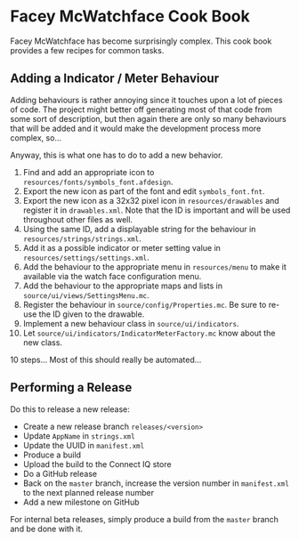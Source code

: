 # Facey McWatchface Cook Book

Facey McWatchface has become surprisingly complex. This cook book provides a few recipes for common tasks.

## Adding a Indicator / Meter Behaviour

Adding behaviours is rather annoying since it touches upon a lot of pieces of code. The project might better off generating most of that code from some sort of description, but then again there are only so many behaviours that will be added and it would make the development process more complex, so…

Anyway, this is what one has to do to add a new behavior.

1. Find and add an appropriate icon to `resources/fonts/symbols_font.afdesign`.
2. Export the new icon as part of the font and edit `symbols_font.fnt`.
3. Export the new icon as a 32x32 pixel icon in `resources/drawables` and register it in `drawables.xml`. Note that the ID is important and will be used throughout other files as well.
4. Using the same ID, add a displayable string for the behaviour in `resources/strings/strings.xml`.
5. Add it as a possible indicator or meter setting value in `resources/settings/settings.xml`.
6. Add the behaviour to the appropriate menu in `resources/menu` to make it available via the watch face configuration menu.
7. Add the behaviour to the appropriate maps and lists in `source/ui/views/SettingsMenu.mc`.
8. Register the behaviour in `source/config/Properties.mc`. Be sure to re-use the ID given to the drawable.
9. Implement a new behaviour class in `source/ui/indicators`.
10. Let `source/ui/indicators/IndicatorMeterFactory.mc` know about the new class.

10 steps… Most of this should really be automated…

## Performing a Release

Do this to release a new release:

* Create a new release branch `releases/<version>`
* Update `AppName` in `strings.xml`
* Update the UUID in `manifest.xml`
* Produce a build
* Upload the build to the Connect IQ store
* Do a GitHub release
* Back on the `master` branch, increase the version number in `manifest.xml` to the next planned release number
* Add a new milestone on GitHub

For internal beta releases, simply produce a build from the `master` branch and be done with it.